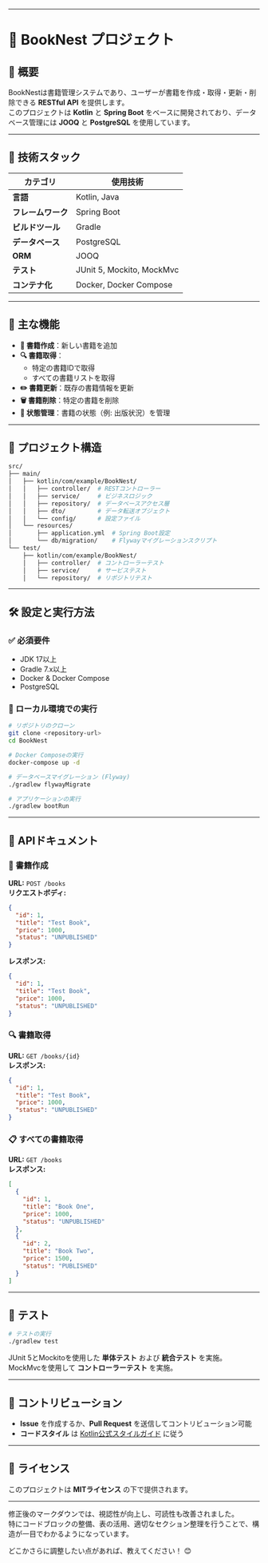 
---

# 📖 BookNest プロジェクト

## 📌 概要
BookNestは書籍管理システムであり、ユーザーが書籍を作成・取得・更新・削除できる **RESTful API** を提供します。  
このプロジェクトは **Kotlin** と **Spring Boot** をベースに開発されており、データベース管理には **JOOQ** と **PostgreSQL** を使用しています。

---

## 🔧 技術スタック
| カテゴリ | 使用技術 |
| --- | --- |
| **言語** | Kotlin, Java |
| **フレームワーク** | Spring Boot |
| **ビルドツール** | Gradle |
| **データベース** | PostgreSQL |
| **ORM** | JOOQ |
| **テスト** | JUnit 5, Mockito, MockMvc |
| **コンテナ化** | Docker, Docker Compose |

---

## 🚀 主な機能
- **📌 書籍作成**：新しい書籍を追加
- **🔍 書籍取得**：
   - 特定の書籍IDで取得
   - すべての書籍リストを取得
- **✏️ 書籍更新**：既存の書籍情報を更新
- **🗑️ 書籍削除**：特定の書籍を削除
- **📖 状態管理**：書籍の状態（例: 出版状況）を管理

---

## 📂 プロジェクト構造
```bash
src/
├── main/
│   ├── kotlin/com/example/BookNest/
│   │   ├── controller/  # RESTコントローラー
│   │   ├── service/     # ビジネスロジック
│   │   ├── repository/  # データベースアクセス層
│   │   ├── dto/         # データ転送オブジェクト
│   │   └── config/      # 設定ファイル
│   └── resources/
│       ├── application.yml  # Spring Boot設定
│       └── db/migration/    # Flywayマイグレーションスクリプト
└── test/
    ├── kotlin/com/example/BookNest/
    │   ├── controller/  # コントローラーテスト
    │   ├── service/     # サービステスト
    │   └── repository/  # リポジトリテスト
```

---

## 🛠️ 設定と実行方法

### ✅ 必須要件
- JDK 17以上
- Gradle 7.x以上
- Docker & Docker Compose
- PostgreSQL

### 🚀 ローカル環境での実行
```bash
# リポジトリのクローン
git clone <repository-url>
cd BookNest

# Docker Composeの実行
docker-compose up -d

# データベースマイグレーション (Flyway)
./gradlew flywayMigrate

# アプリケーションの実行
./gradlew bootRun
```

---

## 📑 APIドキュメント

### 📌 書籍作成
**URL:** `POST /books`  
**リクエストボディ:**
```json
{
  "id": 1,
  "title": "Test Book",
  "price": 1000,
  "status": "UNPUBLISHED"
}
```
**レスポンス:**
```json
{
  "id": 1,
  "title": "Test Book",
  "price": 1000,
  "status": "UNPUBLISHED"
}
```

### 🔍 書籍取得
**URL:** `GET /books/{id}`  
**レスポンス:**
```json
{
  "id": 1,
  "title": "Test Book",
  "price": 1000,
  "status": "UNPUBLISHED"
}
```

### 📋 すべての書籍取得
**URL:** `GET /books`  
**レスポンス:**
```json
[
  {
    "id": 1,
    "title": "Book One",
    "price": 1000,
    "status": "UNPUBLISHED"
  },
  {
    "id": 2,
    "title": "Book Two",
    "price": 1500,
    "status": "PUBLISHED"
  }
]
```

---

## 🧪 テスト
```bash
# テストの実行
./gradlew test
```
JUnit 5とMockitoを使用した **単体テスト** および **統合テスト** を実施。  
MockMvcを使用して **コントローラーテスト** を実施。

---

## 🤝 コントリビューション
- **Issue** を作成するか、**Pull Request** を送信してコントリビューション可能
- **コードスタイル** は [Kotlin公式スタイルガイド](https://kotlinlang.org/docs/coding-conventions.html) に従う

---

## 📝 ライセンス
このプロジェクトは **MITライセンス** の下で提供されます。

---

修正後のマークダウンでは、視認性が向上し、可読性も改善されました。  
特にコードブロックの整備、表の活用、適切なセクション整理を行うことで、構造が一目でわかるようになっています。

どこかさらに調整したい点があれば、教えてください！ 😊
